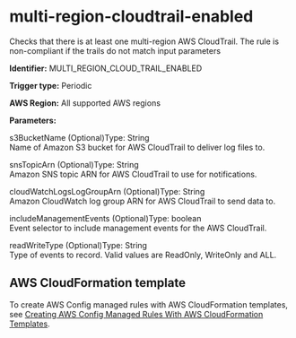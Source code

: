 # multi\-region\-cloudtrail\-enabled<a name="multi-region-cloudtrail-enabled"></a>

Checks that there is at least one multi\-region AWS CloudTrail\. The rule is non\-compliant if the trails do not match input parameters 

**Identifier:** MULTI\_REGION\_CLOUD\_TRAIL\_ENABLED

**Trigger type:** Periodic

**AWS Region:** All supported AWS regions

**Parameters:**

s3BucketName \(Optional\)Type: String  
Name of Amazon S3 bucket for AWS CloudTrail to deliver log files to\.

snsTopicArn \(Optional\)Type: String  
Amazon SNS topic ARN for AWS CloudTrail to use for notifications\.

cloudWatchLogsLogGroupArn \(Optional\)Type: String  
Amazon CloudWatch log group ARN for AWS CloudTrail to send data to\.

includeManagementEvents \(Optional\)Type: boolean  
Event selector to include management events for the AWS CloudTrail\.

readWriteType \(Optional\)Type: String  
Type of events to record\. Valid values are ReadOnly, WriteOnly and ALL\.

## AWS CloudFormation template<a name="w26aac11c31c17b7d245c15"></a>

To create AWS Config managed rules with AWS CloudFormation templates, see [Creating AWS Config Managed Rules With AWS CloudFormation Templates](aws-config-managed-rules-cloudformation-templates.md)\.